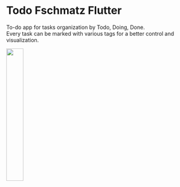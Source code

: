 # Todo Fschmatz Flutter
To-do app for tasks organization by Todo, Doing, Done. </br>
Every task can be marked with various tags for a better control and visualization.

<img src="https://user-images.githubusercontent.com/21291813/151475782-9a883beb-c756-4d7d-98de-f09e2fba06ff.png" width="30%"></img> 
